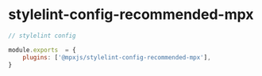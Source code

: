 # stylelint-config-recommended-mpx

```js
// stylelint config

module.exports  = {
    plugins: ['@mpxjs/stylelint-config-recommended-mpx'],
}
```
